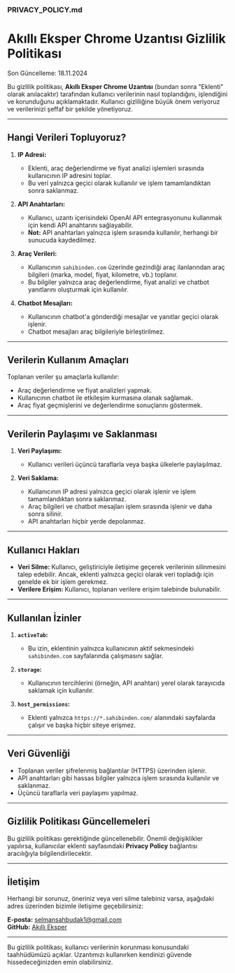 ### **PRIVACY_POLICY.md**

# Akıllı Eksper Chrome Uzantısı Gizlilik Politikası

Son Güncelleme: 18.11.2024

Bu gizlilik politikası, **Akıllı Eksper Chrome Uzantısı** (bundan sonra "Eklenti" olarak anılacaktır) tarafından kullanıcı verilerinin nasıl toplandığını, işlendiğini ve korunduğunu açıklamaktadır. Kullanıcı gizliliğine büyük önem veriyoruz ve verilerinizi şeffaf bir şekilde yönetiyoruz.

---

## **Hangi Verileri Topluyoruz?**

1. **IP Adresi:**
   - Eklenti, araç değerlendirme ve fiyat analizi işlemleri sırasında kullanıcının IP adresini toplar.
   - Bu veri yalnızca geçici olarak kullanılır ve işlem tamamlandıktan sonra saklanmaz.

2. **API Anahtarları:**
   - Kullanıcı, uzantı içerisindeki OpenAI API entegrasyonunu kullanmak için kendi API anahtarını sağlayabilir.
   - **Not:** API anahtarları yalnızca işlem sırasında kullanılır, herhangi bir sunucuda kaydedilmez.

3. **Araç Verileri:**
   - Kullanıcının `sahibinden.com` üzerinde gezindiği araç ilanlarından araç bilgileri (marka, model, fiyat, kilometre, vb.) toplanır.
   - Bu bilgiler yalnızca araç değerlendirme, fiyat analizi ve chatbot yanıtlarını oluşturmak için kullanılır.

4. **Chatbot Mesajları:**
   - Kullanıcının chatbot'a gönderdiği mesajlar ve yanıtlar geçici olarak işlenir.
   - Chatbot mesajları araç bilgileriyle birleştirilmez.

---

## **Verilerin Kullanım Amaçları**

Toplanan veriler şu amaçlarla kullanılır:
- Araç değerlendirme ve fiyat analizleri yapmak.
- Kullanıcının chatbot ile etkileşim kurmasına olanak sağlamak.
- Araç fiyat geçmişlerini ve değerlendirme sonuçlarını göstermek.

---

## **Verilerin Paylaşımı ve Saklanması**

1. **Veri Paylaşımı:**
   - Kullanıcı verileri üçüncü taraflarla veya başka ülkelerle paylaşılmaz.

2. **Veri Saklama:**
   - Kullanıcının IP adresi yalnızca geçici olarak işlenir ve işlem tamamlandıktan sonra saklanmaz.
   - Araç bilgileri ve chatbot mesajları işlem sırasında işlenir ve daha sonra silinir.
   - API anahtarları hiçbir yerde depolanmaz.

---

## **Kullanıcı Hakları**

- **Veri Silme:** Kullanıcı, geliştiriciyle iletişime geçerek verilerinin silinmesini talep edebilir. Ancak, eklenti yalnızca geçici olarak veri topladığı için genelde ek bir işlem gerekmez.
- **Verilere Erişim:** Kullanıcı, toplanan verilere erişim talebinde bulunabilir.

---

## **Kullanılan İzinler**

1. **`activeTab`:**
   - Bu izin, eklentinin yalnızca kullanıcının aktif sekmesindeki `sahibinden.com` sayfalarında çalışmasını sağlar.

2. **`storage`:**
   - Kullanıcının tercihlerini (örneğin, API anahtarı) yerel olarak tarayıcıda saklamak için kullanılır.

3. **`host_permissions`:**
   - Eklenti yalnızca `https://*.sahibinden.com/` alanındaki sayfalarda çalışır ve başka hiçbir siteye erişmez.

---

## **Veri Güvenliği**

- Toplanan veriler şifrelenmiş bağlantılar (HTTPS) üzerinden işlenir.
- API anahtarları gibi hassas bilgiler yalnızca işlem sırasında kullanılır ve saklanmaz.
- Üçüncü taraflarla veri paylaşımı yapılmaz.

---

## **Gizlilik Politikası Güncellemeleri**

Bu gizlilik politikası gerektiğinde güncellenebilir. Önemli değişiklikler yapılırsa, kullanıcılar eklenti sayfasındaki **Privacy Policy** bağlantısı aracılığıyla bilgilendirilecektir.

---

## **İletişim**

Herhangi bir sorunuz, öneriniz veya veri silme talebiniz varsa, aşağıdaki adres üzerinden bizimle iletişime geçebilirsiniz:

**E-posta:** [selmansahbudak1@gmail.com](selmansahbudak1@gmail.com)  
**GitHub:** [Akıllı Eksper](https://github.com/Selman-S/AI_Sahibinden_Expertise)

---

Bu gizlilik politikası, kullanıcı verilerinin korunması konusundaki taahhüdümüzü açıklar. Uzantımızı kullanırken kendinizi güvende hissedeceğinizden emin olabilirsiniz.